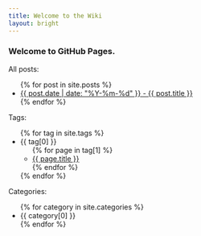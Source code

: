 ```yaml
---
title: Welcome to the Wiki
layout: bright
---
```

### Welcome to GitHub Pages.

All posts:

<ul>
{% for post in site.posts %}
  <li><a href="{{ post.url }}">{{ post.date | date: "%Y-%m-%d" }} - {{ post.title }}</a></li>
{% endfor %}
</ul>

Tags:

<ul>
{% for tag in site.tags %}
  <li> {{ tag[0] }}
    <ul>
    {% for page in tag[1] %}
        <li><a href="{{ page.url }}">{{ page.title }}</a></li>
    {% endfor %}
    </ul>
  </li>
{% endfor %}
</ul>

Categories:
<ul>
{% for category in site.categories %}
  <li>{{ category[0] }}</li>
{% endfor %}
</ul>
